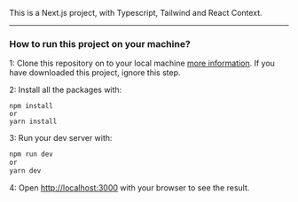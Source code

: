 This is a Next.js project, with Typescript, Tailwind and React Context.

---

### How to run this project on your machine?

1: Clone this repository on to your local machine [more information](https://support.atlassian.com/bitbucket-cloud/docs/clone-a-git-repository/). If you have downloaded this project, ignore this step.

2: Install all the packages with:

```
npm install
or
yarn install
```

3: Run your dev server with:

```bash
npm run dev
or
yarn dev
```

4: Open [http://localhost:3000](http://localhost:3000) with your browser to see the result.
